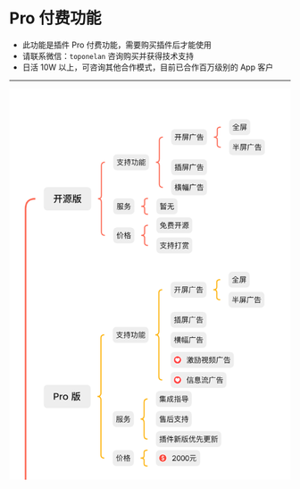 # Pro 付费功能

- 此功能是插件 Pro 付费功能，需要购买插件后才能使用
- 请联系微信：`toponelan` 咨询购买并获得技术支持
- 日活 10W 以上，可咨询其他合作模式，目前已合作百万级别的 App 客户

----

![Pro 版](assets/images/img_pro.png)
